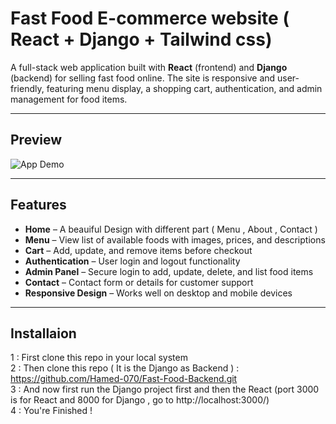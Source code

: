 # Fast Food E-commerce website ( React + Django + Tailwind css) 

A full-stack web application built with **React** (frontend) and **Django** (backend) for selling fast food online. The site is responsive and user-friendly, featuring menu display, a shopping cart, authentication, and admin management for food items.

---

## Preview 
![App Demo](./output2.gif)


---

## Features
- **Home** – A beauiful Design with different part ( Menu , About , Contact )
- **Menu** – View list of available foods with images, prices, and descriptions  
- **Cart** – Add, update, and remove items before checkout  
- **Authentication** – User login and logout functionality  
- **Admin Panel** – Secure login to add, update, delete, and list food items  
- **Contact** – Contact form or details for customer support  
- **Responsive Design** – Works well on desktop and mobile devices

--- 

## Installaion 
1 : First clone this repo in your local system  
2 : Then clone this repo ( It is the Django as Backend ) : https://github.com/Hamed-070/Fast-Food-Backend.git
<br/>
3 : And now first run the Django project first and then the React (port 3000 is for React and 8000 for Django , go to http://localhost:3000/)  
4 : You're Finished !

